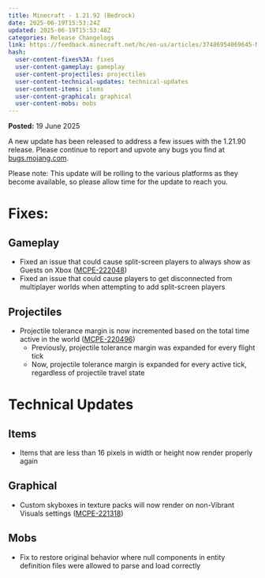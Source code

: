 ```yaml
---
title: Minecraft - 1.21.92 (Bedrock)
date: 2025-06-19T15:53:24Z
updated: 2025-06-19T15:53:48Z
categories: Release Changelogs
link: https://feedback.minecraft.net/hc/en-us/articles/37486954069645-Minecraft-1-21-92-Bedrock
hash:
  user-content-fixes%3A: fixes
  user-content-gameplay: gameplay
  user-content-projectiles: projectiles
  user-content-technical-updates: technical-updates
  user-content-items: items
  user-content-graphical: graphical
  user-content-mobs: mobs
---
```


**Posted:** 19 June 2025

A new update has been released to address a few issues with the 1.21.90 release. Please continue to report and upvote any bugs you find at [bugs.mojang.com](https://bugs.mojang.com/). 

Please note: This update will be rolling to the various platforms as they become available, so please allow time for the update to reach you.

# Fixes:

## Gameplay

- Fixed an issue that could cause split-screen players to always show as Guests on Xbox ([MCPE-222048](https://bugs.mojang.com/browse/MCPE-222048)) 
- Fixed an issue that could cause players to get disconnected from multiplayer worlds when attempting to add split-screen players

## Projectiles

- Projectile tolerance margin is now incremented based on the total time active in the world ([MCPE-220496](https://bugs.mojang.com/browse/MCPE-220496))
  - Previously, projectile tolerance margin was expanded for every flight tick
  - Now, projectile tolerance margin is expanded for every active tick, regardless of projectile travel state

# Technical Updates

## Items

- Items that are less than 16 pixels in width or height now render properly again

## Graphical

- Custom skyboxes in texture packs will now render on non-Vibrant Visuals settings ([MCPE-221318](https://bugs.mojang.com/browse/MCPE/issues/MCPE-221318))

## Mobs

- Fix to restore original behavior where null components in entity definition files were allowed to parse and load correctly
